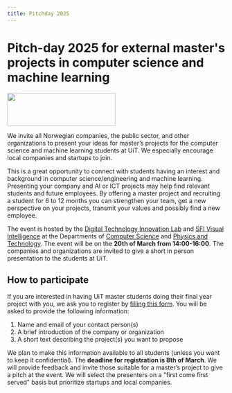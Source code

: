 ```yaml
---
title: Pitchday 2025
---
```


# Pitch-day 2025 for external master's projects in computer science and machine learning

<img src="VI_main_960px-p-500.png" width="250" height="76">

We invite all Norwegian companies, the public sector, and other organizations to present your ideas for master’s projects for the computer science and machine learning students at UiT. We especially encourage local companies and startups to join.

This is a great opportunity to connect with students having an interest and background in computer science/engineering and machine learning. Presenting your company and AI or ICT projects may help find relevant students and future employees. By offering a master project and recruiting a student for 6 to 12 months you can strengthen your team, get a new perspective on your projects, transmit your values and possibly find a new employee.

The event is hosted by the [Digital Technology Innovation Lab](https://uit-dtil.github.io/) and [SFI Visual Intelligence](https://www.visual-intelligence.no/) at the Departments of [Computer Science](https://uit.no/enhet/ifi) and [Physics and Technology](https://uit.no/enhet/ift). The event will be on the **20th of March from 14:00-16:00**. The companies and organizations are invited to give a short in person presentation to the students at UiT.

## How to participate

If you are interested in having UiT master students doing their final year project with you, we ask you to register by [filling this form](https://forms.office.com/e/J5nGKteK78). You will be asked to provide the following information:
1. Name and email of your contact person(s) 
2. A brief introduction of the company or organization 
3. A short text describing the project(s) you want to propose


We plan to make this information available to all students (unless you want to keep it confidential). The **deadline for registration is 8th of March**. We will provide feedback and invite those suitable for a master’s project to give a pitch at the event. We will select the presenters on a "first come first served" basis but prioritize startups and local companies. 
